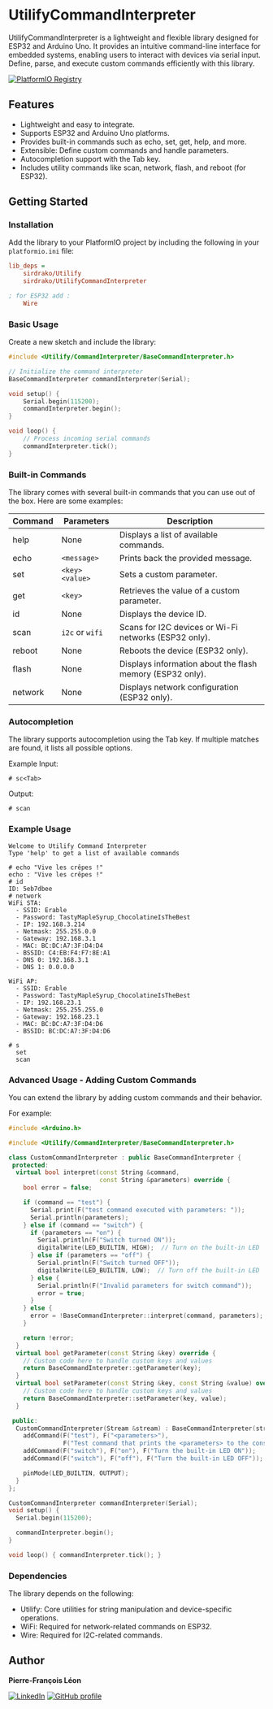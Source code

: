 # UtilifyCommandInterpreter

UtilifyCommandInterpreter is a lightweight and flexible library designed for ESP32 and Arduino Uno. It provides an intuitive command-line interface for embedded systems, enabling users to interact with devices via serial input. Define, parse, and execute custom commands efficiently with this library.

[![PlatformIO Registry](https://badges.registry.platformio.org/packages/sirdrako/library/UtilifyCommandInterpreter.svg)](https://registry.platformio.org/libraries/sirdrako/UtilifyCommandInterpreter)

## Features

- Lightweight and easy to integrate.
- Supports ESP32 and Arduino Uno platforms.
- Provides built-in commands such as echo, set, get, help, and more.
- Extensible: Define custom commands and handle parameters.
- Autocompletion support with the Tab key.
- Includes utility commands like scan, network, flash, and reboot (for ESP32).

## Getting Started

### Installation

Add the library to your PlatformIO project by including the following in your `platformio.ini` file:

```ini
lib_deps =
    sirdrako/Utilify
    sirdrako/UtilifyCommandInterpreter

; for ESP32 add :
    Wire
```

### Basic Usage

Create a new sketch and include the library:

```cpp
#include <Utilify/CommandInterpreter/BaseCommandInterpreter.h>

// Initialize the command interpreter
BaseCommandInterpreter commandInterpreter(Serial);

void setup() {
    Serial.begin(115200);
    commandInterpreter.begin();
}

void loop() {
    // Process incoming serial commands
    commandInterpreter.tick();
}
```

### Built-in Commands

The library comes with several built-in commands that you can use out of the box. Here are some examples:

| Command | Parameters | Description |
|---------|------------|-------------|
| help    | None       | Displays a list of available commands. |
| echo    | `<message>`| Prints back the provided message. |
| set     | `<key> <value>` | Sets a custom parameter. |
| get     | `<key>`    | Retrieves the value of a custom parameter. |
| id      | None       | Displays the device ID. |
| scan    | `i2c` or `wifi` | Scans for I2C devices or Wi-Fi networks (ESP32 only). |
| reboot  | None       | Reboots the device (ESP32 only). |
| flash   | None       | Displays information about the flash memory (ESP32 only). |
| network | None       | Displays network configuration (ESP32 only). |

### Autocompletion

The library supports autocompletion using the Tab key. If multiple matches are found, it lists all possible options.

Example Input:

```
# sc<Tab>
```

Output:
```
# scan
```

### Example Usage

```
Welcome to Utilify Command Interpreter
Type 'help' to get a list of available commands

# echo "Vive les crêpes !"
echo : "Vive les crêpes !"
# id 
ID: 5eb7dbee
# network
WiFi STA:
  - SSID: Erable
  - Password: TastyMapleSyrup_ChocolatineIsTheBest
  - IP: 192.168.3.214
  - Netmask: 255.255.0.0
  - Gateway: 192.168.3.1
  - MAC: BC:DC:A7:3F:D4:D4
  - BSSID: C4:EB:F4:F7:8E:A1
  - DNS 0: 192.168.3.1
  - DNS 1: 0.0.0.0

WiFi AP:
  - SSID: Erable
  - Password: TastyMapleSyrup_ChocolatineIsTheBest
  - IP: 192.168.23.1
  - Netmask: 255.255.255.0
  - Gateway: 192.168.23.1
  - MAC: BC:DC:A7:3F:D4:D6
  - BSSID: BC:DC:A7:3F:D4:D6

# s
  set
  scan
```

### Advanced Usage - Adding Custom Commands

You can extend the library by adding custom commands and their behavior. 

For example:

```cpp
#include <Arduino.h>

#include <Utilify/CommandInterpreter/BaseCommandInterpreter.h>

class CustomCommandInterpreter : public BaseCommandInterpreter {
 protected:
  virtual bool interpret(const String &command,
                         const String &parameters) override {
    bool error = false;

    if (command == "test") {
      Serial.print(F("test command executed with parameters: "));
      Serial.println(parameters);
    } else if (command == "switch") {
      if (parameters == "on") {
        Serial.println(F("Switch turned ON"));
        digitalWrite(LED_BUILTIN, HIGH);  // Turn on the built-in LED
      } else if (parameters == "off") {
        Serial.println(F("Switch turned OFF"));
        digitalWrite(LED_BUILTIN, LOW);  // Turn off the built-in LED
      } else {
        Serial.println(F("Invalid parameters for switch command"));
        error = true;
      }
    } else {
      error = !BaseCommandInterpreter::interpret(command, parameters);
    }

    return !error;
  }
  virtual bool getParameter(const String &key) override {
    // Custom code here to handle custom keys and values
    return BaseCommandInterpreter::getParameter(key);
  }
  virtual bool setParameter(const String &key, const String &value) override {
    // Custom code here to handle custom keys and values
    return BaseCommandInterpreter::setParameter(key, value);
  }

 public:
  CustomCommandInterpreter(Stream &stream) : BaseCommandInterpreter(stream) {
    addCommand(F("test"), F("<parameters>"),
               F("Test command that prints the <parameters> to the console"));
    addCommand(F("switch"), F("on"), F("Turn the built-in LED ON"));
    addCommand(F("switch"), F("off"), F("Turn the built-in LED OFF"));

    pinMode(LED_BUILTIN, OUTPUT);
  }
};

CustomCommandInterpreter commandInterpreter(Serial);
void setup() {
  Serial.begin(115200);

  commandInterpreter.begin();
}

void loop() { commandInterpreter.tick(); }
```

### Dependencies

The library depends on the following:

- Utilify: Core utilities for string manipulation and device-specific operations.
- WiFi: Required for network-related commands on ESP32.
- Wire: Required for I2C-related commands.

## Author

**Pierre-François Léon**

[![LinkedIn](https://img.shields.io/badge/LinkedIn-Profile-blue?logo=linkedin&style=for-the-badge)](https://www.linkedin.com/in/pierrefrancoisleon/)
[![GitHub profile](https://img.shields.io/badge/GitHub-Profile-blue?logo=github&style=for-the-badge)](https://github.com/PiFou86)
